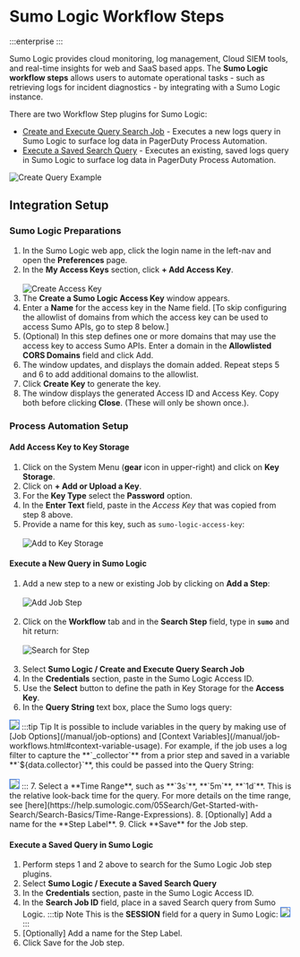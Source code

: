 # Sumo Logic Workflow Steps

:::enterprise
:::

Sumo Logic provides cloud monitoring, log management, Cloud SIEM tools, and real-time insights for web and SaaS based apps.
The **Sumo Logic workflow steps** allows users to automate operational tasks - such as retrieving logs for incident diagnostics - by integrating with a Sumo Logic instance.

There are two Workflow Step plugins for Sumo Logic:
* [Create and Execute Query Search Job](#execute-a-new-query-in-sumo-logic) - Executes a new logs query in Sumo Logic to surface log data in PagerDuty Process Automation.
* [Execute a Saved Search Query](#execute-a-saved-query-in-sumo-logic) - Executes an existing, saved logs query in Sumo Logic to surface log data in PagerDuty Process Automation.

![Create Query Example](@assets/img/sumo-logic-create-query-example.png)<br>

## Integration Setup

### Sumo Logic Preparations

1. In the Sumo Logic web app, click the login name in the left-nav and open the **Preferences** page.
2. In the **My Access Keys** section, click **+ Add Access Key**.
<br><br>![Create Access Key](@assets/img/sumo-create-access-key.png)<br>
3. The **Create a Sumo Logic Access Key** window appears.
4. Enter a **Name** for the access key in the Name field. [To skip configuring the allowlist of domains from which the access key can be used to access Sumo APIs, go to step 8 below.]
5. (Optional) In this step defines one or more domains that may use the access key to access Sumo APIs. Enter a domain in the **Allowlisted CORS Domains** field and click Add.
6. The window updates, and displays the domain added. Repeat steps 5 and 6 to add additional domains to the allowlist.
7. Click **Create Key** to generate the key.
8. The window displays the generated Access ID and Access Key. Copy both before clicking **Close**. (These will only be shown once.).

### Process Automation Setup

#### Add Access Key to Key Storage
1. Click on the System Menu (**gear** icon in upper-right) and click on **Key Storage**.
2. Click on **+ Add or Upload a Key**.
3. For the **Key Type** select the **Password** option.
4. In the **Enter Text** field, paste in the _Access Key_ that was copied from step 8 above.
5. Provide a name for this key, such as `sumo-logic-access-key`:
<br><br>![Add to Key Storage](@assets/img/sumo-add-to-key-storage.png)<br>

#### Execute a New Query in Sumo Logic

1. Add a new step to a new or existing Job by clicking on **Add a Step**:
<br><br>![Add Job Step](@assets/img/sumo-add-job-step.png)<br><br>
2. Click on the **Workflow** tab and in the **Search Step** field, type in **`sumo`** and hit return:
<br><br>![Search for Step](@assets/img/sumo-search-for-step.png)<br><br>
3. Select **Sumo Logic / Create and Execute Query Search  Job**
4. In the **Credentials** section, paste in the Sumo Logic Access ID.
5. Use the **Select** button to define the path in Key Storage for the **Access Key**.
6. In the **Query String** text box, place the Sumo logs query:
<img style='border:1px solid #327af6' src="@assets/img/sumo-add-query.png" />
    :::tip Tip
     It is possible to include variables in the query by making use of [Job Options](/manual/job-options) and [Context Variables](/manual/job-workflows.html#context-variable-usage).
    For example, if the job uses a log filter to capture the **`_collector`** from a prior step and saved in a variable **`${data.collector}`**, this could be passed into the Query String:
    <br><br><img style='border:1px solid #327af6' src="@assets/img/sumo-use-data-variable.png" />
    :::
7. Select a **Time Range**, such as **`3s`**, **`5m`**, **`1d`**.  This is the relative look-back time for the query. For more details on the time range, see [here](https://help.sumologic.com/05Search/Get-Started-with-Search/Search-Basics/Time-Range-Expressions).
8. [Optionally] Add a name for the **Step Label**.
9. Click **Save** for the Job step.

#### Execute a Saved Query in Sumo Logic

1. Perform steps 1 and 2 above to search for the Sumo Logic Job step plugins.
2. Select **Sumo Logic / Execute a Saved Search Query**
3. In the **Credentials** section, paste in the Sumo Logic Access ID.
4. In the **Search Job ID** field, place in a saved Search query from Sumo Logic.
   :::tip Note
    This is the **SESSION** field for a query in Sumo Logic:
    <img style='border:1px solid #327af6' src="@assets/img/sumo-saved-query-session.png" />
    :::
5. [Optionally] Add a name for the Step Label.
6. Click Save for the Job step.
